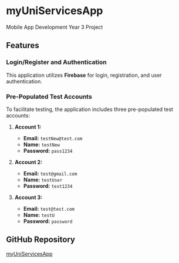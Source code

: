# myUniServicesApp

Mobile App Development Year 3 Project

## Features

### Login/Register and Authentication
This application utilizes **Firebase** for login, registration, and user authentication.

### Pre-Populated Test Accounts
To facilitate testing, the application includes three pre-populated test accounts:

1. **Account 1:**
   - **Email:** `testNew@test.com`
   - **Name:** `testNew`
   - **Password:** `pass1234`

2. **Account 2:**
   - **Email:** `test@gmail.com`
   - **Name:** `testUser`
   - **Password:** `test1234`

3. **Account 3:**
   - **Email:** `test@test.com`
   - **Name:** `testU`
   - **Password:** `password`

## GitHub Repository

[myUniServicesApp](https://github.com/Finneas98/myUniServicesApp)